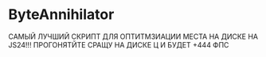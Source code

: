 # ByteAnnihilator
САМЫЙ ЛУЧШИЙ СКРИПТ ДЛЯ ОПТИТМЗИАЦИИ МЕСТА НА ДИСКЕ НА JS24!!! ПРОГОНЯТЙТЕ СРАЩУ НА ДИСКЕ Ц И БУДЕТ +444 ФПС
